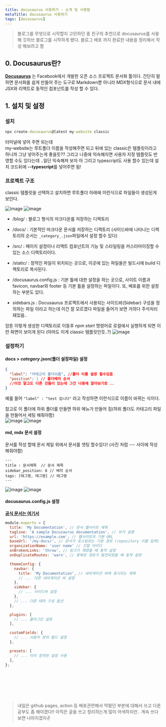 ```yaml
---
title: docusaurus 사용하기 - 소개 및 사용법
metaTitle: docusaurus 사용하기
tags: [docusaurus]
---
```


> 블로그를 무엇으로 시작할지 고민하던 중 친구의 추천으로 docusaurus를 사용해 깃허브 블로그를 시작하게 됐다. 블로그 배포 까지 완료한 내용을 정리해서 작성 해보려고 함

## 0. Docusaurus란?

**[Docusaurus](https://docusaurus.io/ko/blog/2017/12/14/introducing-docusaurus)** 는 Facebook에서 개발한 오픈 소스 프로젝트 문서화 툴이다. 간단히 말하면 문서화를 쉽게 만들어 주는 도구로 Markdown뿐 아니라 MDX형식으로 문서 내에 JSX와 리액트로 동적인 컴포넌트를 작성 할 수 있다.

## 1. 설치 및 설정

### 설치

```cmd
npx create-docusaurus@latest my-website classic
```

터미널에 넣어 주면 되는데 <br />
my-website는 루트폴더 이름을 작성해주면 되고 뒤에 있는 classic은 템플릿이라고 하니까 그냥 넣어주는게 좋을듯?? 그리고 나중에 익숙해지면 사용자 지정 템플릿도 반영할 수도 있다는데 ..일단 익숙해져 보자
아 그리고 typescript도 사용 할수 있는데 설치 코드뒤에 **--typescript**를 넣어주면 됨!

### 프로젝트 구조

classic 템플릿을 선택하고 설치하면 루트폴더 아래에 이런식으로 파일들이 생성된게 보인다.

![image](./img/docusaurus2.png)
![image](./img/docusaurus1.png)

- /blog/ : 블로그 형식의 마크다운를 저장하는 디렉토리
- /docs/ : 기본적인 마크다운 문서를 저장하는 디렉토리 (사이드바에 나타나는 디렉토리의 순서는 `_category_.json`파일에서 설정 할수 있다)

- /src/ : 페이지 설정이나 리액트 컴포넌트의 기능 및 스타일링을 커스터마이징할 수 있는 소스 디렉토리이다.
- /static/ : 정적인 파일이 위치되는 곳으로, 이곳에 있는 파일들은 빌드시에 build 디렉토리로 복사된다.
- /docusaurus.config.js : 기본 틀에 대한 설정을 하는 곳으로, 사이트 이름과 favicon, navbar와 footer 등 기본 틀을 설정하는 파일이다. 또, 배포를 위한 설정하는 부분도 있다.

- sidebars.js : Docusaurus 프로젝트에서 사용되는 사이드바(Sidebar) 구성을 정의하는 파일 이라고 하는데 이건 잘 모르겠다 파일을 들어가 보면 거의다 주석처리 돼있음..

암튼 이렇게 생성한 디렉토리로 이동후 _npm start_ 명령어로 로컬에서 실행하게 되면 이런 화면이 보이게 된다 (아마도 이게 classic 템플릿인듯..?)
![image](./img/docusaurus3.png)

### 설정하기

#### docs > _category_.json(폴더 설정파일) 설정

```json
{
  "label": "카테고리 폴더이름", //폴더 이름 설정 할수있음
  "position": 1 // 폴더배치 순서
  //이것 말고도 다른 것들이 있는데 그건 나중에 알아보기로 ..
}
```

예를 들어 `"label" : "test 입니다"` 라고 작성하면 이런식으로 이름이 바뀌는 식이다.

참고로 이 폴더에 하위 폴더를 만들면 하위 메뉴가 만들어 짐(하위 폴더도 카테고리 파일을 만들어서 세팅 해줘야함) <br />
![image](./img/docusaurus4.png)
![image](./img/docusaurus5.png)

#### md, mdx 문서 설정

문서를 작성 할때 문서 제일 위에서 문서를 셋팅 할수있다! (사진 처럼 --- 사이에 작성 해줘야함)

```
---
title : 문서제목  // 문서 제목
sidebar_position: 6 // 배치 순서
tags: [태그명, 태그명] // 태그명
---
```

![image](./img/docusaurus7.png)
![image](./img/docusaurus6.png)

#### docusaurus.config.js 설정

**[공식 문서는 여기서](https://docusaurus.io/ko/docs/configuration)**

```js
module.exports = {
  title: 'My Documentation', // 문서 웹사이트 제목
  tagline: 'A sample Docusaurus documentation', // 부가 설명
  url: 'https://example.com', // 웹사이트의 기본 URL
  baseUrl: '/my-docs/', // 문서가 호스팅되는 기본 경로 (repository 이름 입력)
  organizationName: 'user name' // 깃헙 아이디
  onBrokenLinks: 'throw', // 링크가 깨졌을 때 동작 설정
  onDuplicateRoutes: 'warn', // 중복된 경로가 발견되었을 때 동작 설정

  themeConfig: {
    navbar: {
      title: 'My Documentation', // 네비게이션 바에 표시되는 제목
      // ... 다른 네비게이션 바 설정
    },
    sidebar: {
      // ... 사이드바 설정
    },
    // ... 다른 테마 구성 옵션
  },

  plugins: [
    // ... 플러그인 설정
  ],

  customFields: {
    // ... 사용자 정의 필드 설정
  },

  presets: [
    // ... 미리 정의된 설정 사용
  ],
};
```

<br />
<br />
<br />
<br />
<br />

> 내일은 github pages, action 등 배포관련해서 막혔던 부분에 대해서 쓰고 다른 공부도 좀 해야겠다!! 아직은 글을 쓰고 정리하는게 많이 어색하지만.. 계속 쓰다보면 나아지겠지✌️

